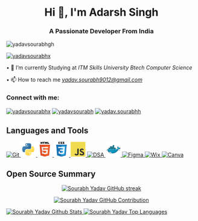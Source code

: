 <h1 align="center">Hi 👋, I'm Adarsh Singh</h1>
<h3 align="center">A Passionate Developer From <b>India</b></h3>

<p align="left"> <img src="https://komarev.com/ghpvc/?username=yadavsourabhgh&label=Profile%20views&color=0e75b6&style=flat" alt="yadavsourabhgh" /> </p>

<p align="left"> <a href="https://twitter.com/yadavsourabhx" target="blank"><img src="https://img.shields.io/twitter/follow/yadavsourabhx?logo=twitter&style=for-the-badge" alt="yadavsourabhx" /></a> </p>

•⁠  ⁠🔭 I’m currently Studying at *ITM Skills University Btech Computer Science*

•⁠  ⁠📫 How to reach me *yadav.sourabh9012@gmail.com*

<h3 align="left">Connect with me:</h3>
<p align="left">
<a href="https://twitter.com/yadavsourabhx" target="blank"><img align="center" src="https://raw.githubusercontent.com/rahuldkjain/github-profile-readme-generator/master/src/images/icons/Social/twitter.svg" alt="yadavsourabhx" height="30" width="40" /></a>
<a href="https://linkedin.com/in/yadavsourabh" target="blank"><img align="center" src="https://raw.githubusercontent.com/rahuldkjain/github-profile-readme-generator/master/src/images/icons/Social/linked-in-alt.svg" alt="yadavsourabh" height="30" width="40" /></a>
<a href="https://instagram.com/yadav.sourabhh" target="blank"><img align="center" src="https://raw.githubusercontent.com/rahuldkjain/github-profile-readme-generator/master/src/images/icons/Social/instagram.svg" alt="yadav.sourabhh" height="30" width="40" /></a>
</p>


## Languages and Tools
<p align="left">
    <a href="https://www.git-scm.com/" target="_blank" rel="noreferrer">
        <img src="https://www.vectorlogo.zone/logos/git-scm/git-scm-icon.svg" alt="Git" width="40" height="40"/>
    </a>
    <a href="https://www.python.org" target="_blank" rel="noreferrer">
        <img src="https://raw.githubusercontent.com/devicons/devicon/master/icons/python/python-original.svg" alt="Python" width="40" height="40"/>
    </a>
    <a href="https://www.w3.org/html/" target="_blank" rel="noreferrer">
        <img src="https://raw.githubusercontent.com/devicons/devicon/master/icons/html5/html5-original-wordmark.svg" alt="HTML5" width="40" height="40"/>
    </a>
    <a href="https://www.w3.org/Style/CSS/" target="_blank" rel="noreferrer">
        <img src="https://raw.githubusercontent.com/devicons/devicon/master/icons/css3/css3-original-wordmark.svg" alt="CSS3" width="40" height="40"/>
    </a>
    <a href="https://developer.mozilla.org/en-US/docs/Web/JavaScript" target="_blank" rel="noreferrer">
        <img src="https://raw.githubusercontent.com/devicons/devicon/master/icons/javascript/javascript-original.svg" alt="JavaScript" width="40" height="40"/>
    </a>
    <a href="https://en.wikipedia.org/wiki/Data_structures" target="_blank" rel="noreferrer">
        <img src="https://img.icons8.com/color/48/000000/data-configuration.png" alt="DSA" width="40" height="40"/>
    </a>
    <a href="https://www.docker.com/" target="_blank" rel="noreferrer">
        <img src="https://raw.githubusercontent.com/devicons/devicon/master/icons/docker/docker-original.svg" alt="Docker" width="40" height="40"/>
    </a>
    <a href="https://www.figma.com/" target="_blank" rel="noreferrer">
        <img src="https://www.vectorlogo.zone/logos/figma/figma-icon.svg" alt="Figma" width="40" height="40"/>
    </a>
    <a href="https://www.wix.com/" target="_blank" rel="noreferrer">
        <img src="https://www.vectorlogo.zone/logos/wix/wix-icon.svg" alt="Wix" width="40" height="40"/>
    </a>
    <a href="https://www.canva.com/" target="_blank" rel="noreferrer">
        <img src="https://www.vectorlogo.zone/logos/canva/canva-icon.svg" alt="Canva" width="40" height="40"/>
    </a>
</p>


## Open Source Summary

<p align="center">
  <a href="https://github.com/yadavsourabhgh">
    <img src="https://github-readme-streak-stats.herokuapp.com/?user=yadavsourabhgh" alt="Sourabh Yadav GitHub streak"/>
  </a>
</p>
<p align="center">
  <a href="https://github.com/yadavsourabhgh">
    <img src="https://github-profile-summary-cards.vercel.app/api/cards/profile-details?username=yadavsourabhgh&theme=radical" alt="Sourabh Yadav GitHub Contribution"/>
  </a>
</p>

<a href="https://github.com/yadavsourabhgh">
  <img alt="Sourabh Yadav Github Stats" src="https://denvercoder1-github-readme-stats.vercel.app/api/?username=yadavsourabhgh&show_icons=true&count_private=true&theme=react&border_color=7F3FBF&bg_color=0D1117" />
</a>

<a href="https://github.com/yadavsourabhgh">
  <img alt="Sourabh Yadav Top Languages" src="https://github-readme-stats.vercel.app/api/top-langs/?username=yadavsourabhgh&langs_count=8&layout=compact&theme=react&border_color=7F3FBF&bg_color=0D1117" />
</a>
